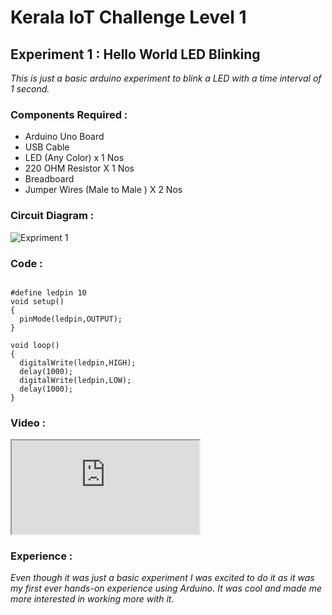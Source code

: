# Kerala IoT Challenge Level 1
## Experiment 1 : Hello World LED Blinking
_This is just a basic arduino experiment to blink a LED with a time interval of 1 second._
### Components Required :   
* Arduino Uno Board
* USB Cable
* LED (Any Color) x 1 Nos
* 220 OHM Resistor X 1 Nos
* Breadboard
* Jumper Wires (Male to Male ) X 2 Nos
### Circuit Diagram :
![Expriment 1](https://aswin-asokan.github.io/Kerala-IoT-Challenge/files/level1/images/Circuit1.png)
### Code :   
```

#define ledpin 10
void setup() 
{ 
  pinMode(ledpin,OUTPUT);
}

void loop() 
{
  digitalWrite(ledpin,HIGH);
  delay(1000);
  digitalWrite(ledpin,LOW);
  delay(1000);
}

```

### Video :
<iframe src="https://user-images.githubusercontent.com/86108610/146634813-d5ccfed4-fc31-450e-bf18-4786cc146b18.mp4"></iframe>

### Experience :   
_Even though it was just a basic experiment I was excited to do it as it was my first ever hands-on experience using Arduino. It was cool and made me more interested in working more with it._
